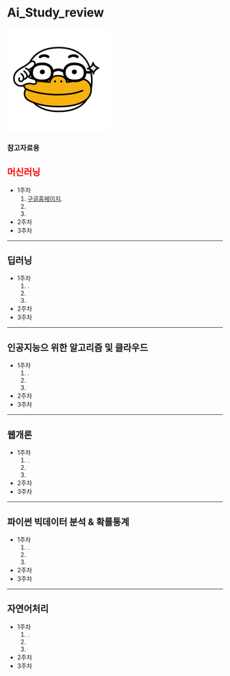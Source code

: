 # Ai_Study_review
![tube](./tube.png)

### 참고자료용
## <span style="color:red">머신러닝</span>
* 1주차
  1. [구글홈페이지](http://www.google.co.kr).</br>
  2.
  3.
* 2주차
* 3주차
   
***   
## 딥러닝 
* 1주차
  1. .
  2. 
  3. 
* 2주차
* 3주차
***
## 인공지능으 위한 알고리즘 및 클라우드
* 1주차
  1. .
  2. 
  3. 
* 2주차
* 3주차
***
## 웹개론
* 1주차
  1. .
  2. 
  3. 
* 2주차
* 3주차
***
## 파이썬 빅데이터 분석 & 확률통계
* 1주차
  1. .
  2. 
  3. 
* 2주차
* 3주차

***
## 자연어처리
* 1주차
  1. .
  2. 
  3. 
* 2주차
* 3주차
